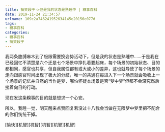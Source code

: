 ```yaml
---
title: 搞笑段子->但是我的状态是熟睡中 | 糗事百科
date: 2019-11-24 21:34:57
urlname: 109c2a746241952634145e20156c077d
tags: 
- 糗事百科
categories:
- 糗事百科
- 搞笑段子
---
```

我两条胳膊麻木到了极限需要换姿势活动下，但是我的状态是熟睡中……于是我在已经回忆不清楚是六个还是七个场景中挣扎着要起床，每个场景的初始状态、目的都相同，感官也共享，但自我属性都有或大或小的差异，这也就导致了每个场景的走向跟感官时间出现了极大的分歧，唯一的共通在每进入下一个场景就会吸收上一个场景的记忆并自然的当作是梦，哪怕怀疑本场景是否“梦中梦”但都不会深究然后接着向目的行动。

现在发这条糗事的目的就是想求一个心安。

所以，我睡一觉，明天醒来点赞回复若没过十八我会当做在无限梦中梦里把不配合的你们统统干掉。

[愉快][机智][机智][机智][机智][机智]


